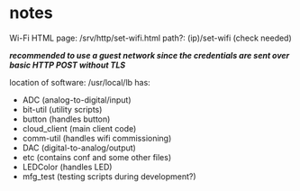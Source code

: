 # notes

Wi-Fi HTML page: /srv/http/set-wifi.html
path?: (ip)/set-wifi (check needed)

***recommended to use a guest network since the credentials are sent over basic HTTP POST without TLS***

location of software: /usr/local/lb
has:
- ADC (analog-to-digital/input)
- bit-util (utility scripts)
- button (handles button)
- cloud_client (main client code)
- comm-util (handles wifi commissioning)
- DAC (digital-to-analog/output)
- etc (contains conf and some other files)
- LEDColor (handles LED)
- mfg_test (testing scripts during development?)